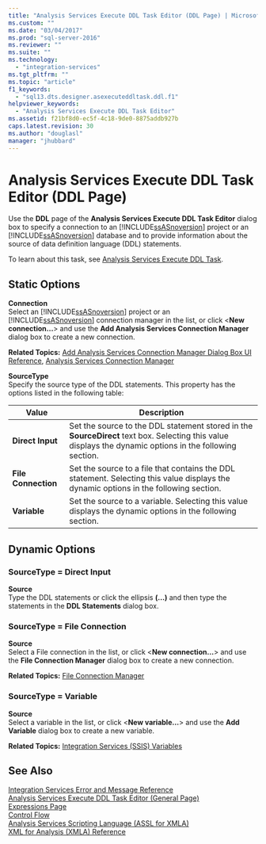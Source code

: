 ```yaml
---
title: "Analysis Services Execute DDL Task Editor (DDL Page) | Microsoft Docs"
ms.custom: ""
ms.date: "03/04/2017"
ms.prod: "sql-server-2016"
ms.reviewer: ""
ms.suite: ""
ms.technology: 
  - "integration-services"
ms.tgt_pltfrm: ""
ms.topic: "article"
f1_keywords: 
  - "sql13.dts.designer.asexecuteddltask.ddl.f1"
helpviewer_keywords: 
  - "Analysis Services Execute DDL Task Editor"
ms.assetid: f21bf8d0-ec5f-4c18-9de0-8875addb927b
caps.latest.revision: 30
ms.author: "douglasl"
manager: "jhubbard"
---
```

# Analysis Services Execute DDL Task Editor (DDL Page)
  Use the **DDL** page of the **Analysis Services Execute DDL Task Editor** dialog box to specify a connection to an [!INCLUDE[ssASnoversion](../../a9notintoc/includes/ssasnoversion-md.md)] project or an [!INCLUDE[ssASnoversion](../../a9notintoc/includes/ssasnoversion-md.md)] database and to provide information about the source of data definition language (DDL) statements.  
  
 To learn about this task, see [Analysis Services Execute DDL Task](../../integration-services/control-flow/analysis-services-execute-ddl-task.md).  
  
## Static Options  
 **Connection**  
 Select an [!INCLUDE[ssASnoversion](../../a9notintoc/includes/ssasnoversion-md.md)] project or an [!INCLUDE[ssASnoversion](../../a9notintoc/includes/ssasnoversion-md.md)] connection manager in the list, or click \<**New connection...**> and use the **Add Analysis Services Connection Manager** dialog box to create a new connection.  
  
 **Related Topics:** [Add Analysis Services Connection Manager Dialog Box UI Reference](../../integration-services/connection-manager/add-analysis-services-connection-manager-dialog-box-ui-reference.md), [Analysis Services Connection Manager](../../integration-services/connection-manager/analysis-services-connection-manager.md)  
  
 **SourceType**  
 Specify the source type of the DDL statements. This property has the options listed in the following table:  
  
|Value|Description|  
|-----------|-----------------|  
|**Direct Input**|Set the source to the DDL statement stored in the **SourceDirect** text box. Selecting this value displays the dynamic options in the following section.|  
|**File Connection**|Set the source to a file that contains the DDL statement. Selecting this value displays the dynamic options in the following section.|  
|**Variable**|Set the source to a variable. Selecting this value displays the dynamic options in the following section.|  
  
## Dynamic Options  
  
### SourceType = Direct Input  
 **Source**  
 Type the DDL statements or click the ellipsis **(…)** and then type the statements in the **DDL Statements** dialog box.  
  
### SourceType = File Connection  
 **Source**  
 Select a File connection in the list, or click \<**New connection...**> and use the **File Connection Manager** dialog box to create a new connection.  
  
 **Related Topics:** [File Connection Manager](../../integration-services/connection-manager/file-connection-manager.md)  
  
### SourceType = Variable  
 **Source**  
 Select a variable in the list, or click \<**New variable...**> and use the **Add Variable** dialog box to create a new variable.  
  
 **Related Topics:** [Integration Services &#40;SSIS&#41; Variables](../../integration-services/integration-services-ssis-variables.md)  
  
## See Also  
 [Integration Services Error and Message Reference](../../integration-services/integration-services-error-and-message-reference.md)   
 [Analysis Services Execute DDL Task Editor &#40;General Page&#41;](../../integration-services/control-flow/analysis-services-execute-ddl-task-editor-general-page.md)   
 [Expressions Page](../../integration-services/expressions/expressions-page.md)   
 [Control Flow](../../integration-services/control-flow/control-flow.md)   
 [Analysis Services Scripting Language &#40;ASSL for XMLA&#41;](../../analysis-services/scripting/analysis-services-scripting-language-assl-for-xmla.md)   
 [XML for Analysis  &#40;XMLA&#41; Reference](../../analysis-services/xmla/xml-for-analysis-xmla-reference.md)  
  
  